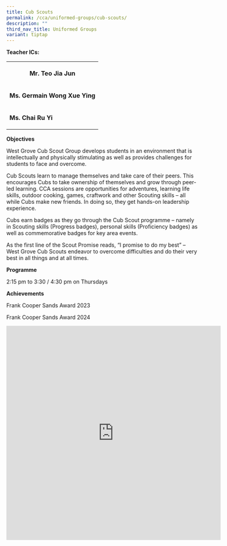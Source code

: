 ```yaml
---
title: Cub Scouts
permalink: /cca/uniformed-groups/cub-scouts/
description: ""
third_nav_title: Uniformed Groups
variant: tiptap
---
```

<p><strong>Teacher ICs:</strong>
</p>
<table style="minWidth: 25px">
<colgroup>
<col>
</colgroup>
<tbody>
<tr>
<th rowspan="1" colspan="1">
<p>Mr. Teo Jia Jun</p>
</th>
</tr>
<tr>
<td rowspan="1" colspan="1">
<p><strong>Ms. Germain Wong Xue Ying</strong>
</p>
</td>
</tr>
<tr>
<td rowspan="1" colspan="1">
<p><strong>Ms. Chai Ru Yi</strong>
</p>
</td>
</tr>
</tbody>
</table>
<p></p>
<p><strong>Objectives</strong>
</p>
<p>West Grove Cub Scout Group develops students in an environment that is
intellectually and physically stimulating as well as provides challenges
for students to face and overcome.</p>
<p>Cub Scouts learn to manage themselves and take care of their peers. This
encourages Cubs to take ownership of themselves and grow through peer-led
learning. CCA sessions are opportunities for adventures, learning life
skills, outdoor cooking, games, craftwork and other Scouting skills – all
while Cubs make new friends. In doing so, they get hands-on leadership
experience.</p>
<p>Cubs earn badges as they go through the Cub Scout programme – namely in
Scouting skills (Progress badges), personal skills (Proficiency badges)
as well as commemorative badges for key area events.</p>
<p>As the first line of the Scout Promise reads, “I promise to do my best”
– West Grove Cub Scouts endeavor to overcome difficulties and do their
very best in all things and at all times.</p>
<p></p>
<p><strong>Programme</strong>
</p>
<p>2:15 pm to 3:30 / 4:30 pm on Thursdays</p>
<p></p>
<p><strong>Achievements</strong>
</p>
<p>Frank Cooper Sands Award 2023</p>
<p>Frank Cooper Sands Award 2024</p>
<p></p>
<div class="iframe-wrapper">
<iframe height="560" width="560" allowfullscreen="true" frameborder="0" src="https://docs.google.com/presentation/d/e/2PACX-1vSyCLBlDYFIG_eTnIoRru5wCDMADpa-ofh7hCZwiXBYP-Ne4AL-F922GPxLBofy5z2uQ40ldFIgV9RV/embed?start=true&amp;loop=true&amp;delayms=3000"></iframe>
</div>
<p></p>